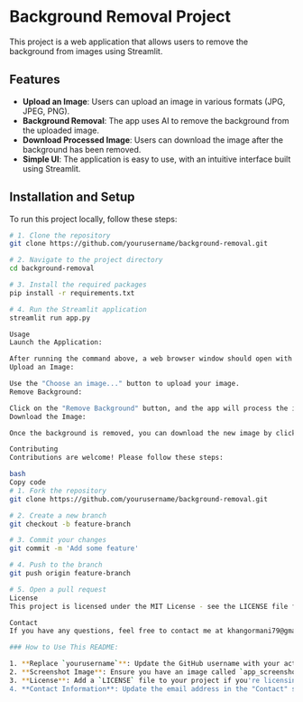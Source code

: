 # Background Removal Project

This project is a web application that allows users to remove the background from images using Streamlit.

## Features

- **Upload an Image**: Users can upload an image in various formats (JPG, JPEG, PNG).
- **Background Removal**: The app uses AI to remove the background from the uploaded image.
- **Download Processed Image**: Users can download the image after the background has been removed.
- **Simple UI**: The application is easy to use, with an intuitive interface built using Streamlit.

## Installation and Setup

To run this project locally, follow these steps:

```bash
# 1. Clone the repository
git clone https://github.com/yourusername/background-removal.git

# 2. Navigate to the project directory
cd background-removal

# 3. Install the required packages
pip install -r requirements.txt

# 4. Run the Streamlit application
streamlit run app.py

Usage
Launch the Application:

After running the command above, a web browser window should open with the Streamlit app.
Upload an Image:

Use the "Choose an image..." button to upload your image.
Remove Background:

Click on the "Remove Background" button, and the app will process the image to remove its background.
Download the Image:

Once the background is removed, you can download the new image by clicking the "Download Image" button.

Contributing
Contributions are welcome! Please follow these steps:

bash
Copy code
# 1. Fork the repository
git clone https://github.com/yourusername/background-removal.git

# 2. Create a new branch
git checkout -b feature-branch

# 3. Commit your changes
git commit -m 'Add some feature'

# 4. Push to the branch
git push origin feature-branch

# 5. Open a pull request
License
This project is licensed under the MIT License - see the LICENSE file for details.

Contact
If you have any questions, feel free to contact me at khangormani79@gmail.com.

### How to Use This README:

1. **Replace `yourusername`**: Update the GitHub username with your actual username.
2. **Screenshot Image**: Ensure you have an image called `app_screenshot.png` inside the `images` directory that shows how your app looks.
3. **License**: Add a `LICENSE` file to your project if you're licensing it under MIT or another license.
4. **Contact Information**: Update the email address in the "Contact" section with your actual email.
